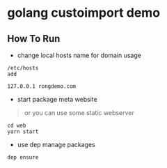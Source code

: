 # golang custoimport demo

## How To Run

* change local hosts name for domain usage

```code
/etc/hosts
add

127.0.0.1 rongdemo.com
```

* start package meta website

> or you can use some static webserver

```code
cd web
yarn start
```

* use dep  manage packages

```code
dep ensure
```